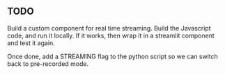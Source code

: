 ## TODO

Build a custom component for real time streaming. Build the Javascript code, and run it locally. If it works, then wrap it in a streamlit component and test it again.

Once done, add a STREAMING flag to the python script so we can switch back to pre-recorded mode. 
